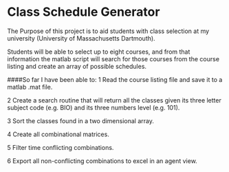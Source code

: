 # Class Schedule Generator
The Purpose of this project is to aid students with class selection at my university (University of Massachusetts Dartmouth).

Students will be able to select up to eight courses, and from that information the matlab script will search for those courses
from the course listing and create an array of possible schedules.

####So far I have been able to:
1 Read the course listing file and save it to a matlab .mat file.

2 Create a search routine that will return all the classes given its three letter subject code (e.g. BIO) and its three numbers
  level (e.g. 101).

3 Sort the classes found in a two dimensional array.

4 Create all combinational matrices.

5 Filter time conflicting combinations.

6 Export all non-conflicting combinations to excel in an agent view.

